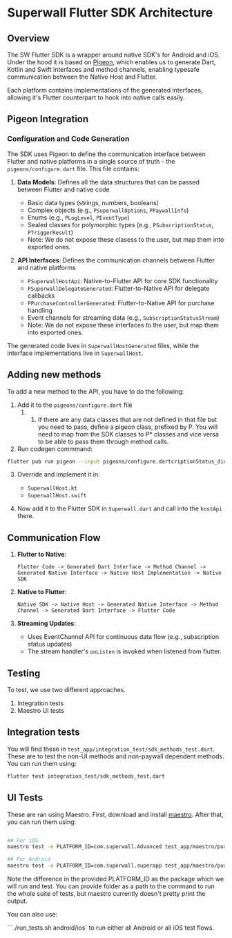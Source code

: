 # Superwall Flutter SDK Architecture

## Overview

The SW Flutter SDK is a wrapper around native SDK's for Android and iOS.
Under the hood it is based on [Pigeon](https://pub.dev/packages/pigeon), which enables
us to generate Dart, Kotlin and Swift interfaces and method channels, enabling typesafe communication between the Native Host and Flutter.

Each platform contains implementations of the generated interfaces, allowing it's Flutter counterpart to hook into native calls easily.

## Pigeon Integration

### Configuration and Code Generation

The SDK uses Pigeon to define the communication interface between Flutter and native platforms in a single source of truth - the `pigeons/configure.dart` file. This file contains:

1. **Data Models**: Defines all the data structures that can be passed between Flutter and native code
   - Basic data types (strings, numbers, booleans)
   - Complex objects (e.g., `PSuperwallOptions`, `PPaywallInfo`)
   - Enums (e.g., `PLogLevel`, `PEventType`)
   - Sealed classes for polymorphic types (e.g., `PSubscriptionStatus`, `PTriggerResult`)
   - Note: We do not expose these clasess to the user, but map them into exported ones.

2. **API Interfaces**: Defines the communication channels between Flutter and native platforms
   - `PSuperwallHostApi`: Native-to-Flutter API for core SDK functionality
   - `PSuperwallDelegateGenerated`: Flutter-to-Native API for delegate callbacks
   - `PPurchaseControllerGenerated`: Flutter-to-Native API for purchase handling
   - Event channels for streaming data (e.g., `SubscriptionStatusStream`)
   - Note: We do not expose these interfaces to the user, but map them into exported ones.

The generated code lives in `SuperwallHostGenerated` files, while the interface implementations live in `SuperwallHost`.


## Adding new methods

To add a new method to the API, you have to do the following:

1. Add it to the `pigeons/configure.dart` file
   1. 1. If there are any data classes that are not defined in that file but you need to pass, define a pigeon class, prefixed by P. You will need to map from the SDK classes to P* classes and vice versa to be able to pass them through method calls.
2. Run codegen commmand:

```sh
flutter pub run pigeon --input pigeons/configure.dartcriptionStatus_didChange
```

3. Override and implement it in:
   - `SuperwallHost.kt`
   - `SuperwallHost.swift`
  
4. Now add it to the Flutter SDK in `Superwall.dart` and call into the `hostApi` there.

## Communication Flow

1. **Flutter to Native**:
   ```
   Flutter Code -> Generated Dart Interface -> Method Channel -> Generated Native Interface -> Native Host Implementation -> Native SDK
   ```

2. **Native to Flutter**:
   ```
   Native SDK -> Native Host -> Generated Native Interface -> Method Channel -> Generated Dart Interface -> Flutter Code
   ```

3. **Streaming Updates**:
   - Uses EventChannel API for continuous data flow (e.g., subscription status updates)
   - The stream handler's `onListen` is invoked when listened from flutter.



## Testing

To test, we use two different approaches.

1. Integration tests
2. Maestro UI tests


## Integration tests

You will find these in `test_app/integration_test/sdk_methods_test.dart`. 
These are to test the non-UI methods and non-paywall dependent methods.
You can run them using:

```sh
flutter test integration_test/sdk_methods_test.dart
```


## UI Tests

These are ran using Maestro.
First, download and install [maestro](https://maestro.dev/).
After that, you can run them using:

```sh

## For iOS
maestro test -e PLATFORM_ID=com.superwall.Advanced test_app/maestro/purchasecontroller/no_pc_purchases.yaml

## For Android
maestro test -e PLATFORM_ID=com.superwall.superapp test_app/maestro/purchasecontroller/no_pc_purchases.yaml

```

Note the difference in the provided PLATFORM_ID as the package which we will run and test.
You can provide folder as a path to the command to run the whole suite of tests, but maestro currently doesn't pretty print the output.

You can also use:

```./run_tests.sh android/ios` to run either all Android or all iOS test flows.


